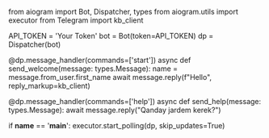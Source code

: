 from aiogram import Bot, Dispatcher, types
from aiogram.utils import executor
from Telegram import kb_client

API_TOKEN = 'Your Token'
bot = Bot(token=API_TOKEN)
dp = Dispatcher(bot)


@dp.message_handler(commands=['start'])
async def send_welcome(message: types.Message):
    name = message.from_user.first_name
    await message.reply(f"Hello", reply_markup=kb_client)


@dp.message_handler(commands=['help'])
async def send_help(message: types.Message):
    await message.reply("Qanday jardem kerek?")


if __name__ == '__main__':
    executor.start_polling(dp, skip_updates=True)
